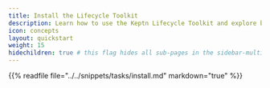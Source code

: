 ```yaml
---
title: Install the Lifecycle Toolkit
description: Learn how to use the Keptn Lifecycle Toolkit and explore basic features.
icon: concepts
layout: quickstart
weight: 15
hidechildren: true # this flag hides all sub-pages in the sidebar-multicard.html
---
```


{{% readfile file="../../snippets/tasks/install.md" markdown="true" %}}
